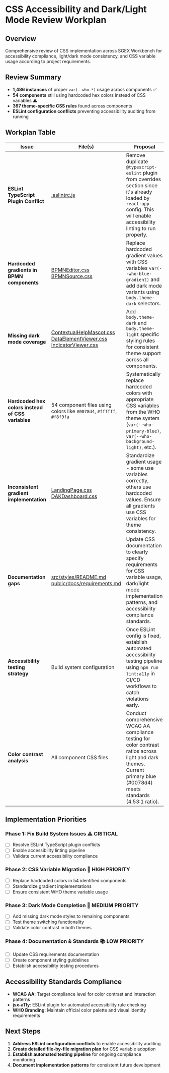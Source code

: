 # CSS Accessibility and Dark/Light Mode Review Workplan

## Overview
Comprehensive review of CSS implementation across SGEX Workbench for accessibility compliance, light/dark mode consistency, and CSS variable usage according to project requirements.

## Review Summary
- **1,486 instances** of proper `var(--who-*)` usage across components ✅
- **54 components** still using hardcoded hex colors instead of CSS variables ⚠️
- **397 theme-specific CSS rules** found across components
- **ESLint configuration conflicts** preventing accessibility auditing from running

## Workplan Table

| Issue | File(s) | Proposal |
|-------|---------|----------|
| **ESLint TypeScript Plugin Conflict** | [.eslintrc.js](src/.eslintrc.js) | Remove duplicate `@typescript-eslint` plugin from overrides section since it's already loaded by `react-app` config. This will enable accessibility linting to run properly. |
| **Hardcoded gradients in BPMN components** | [BPMNEditor.css](src/components/BPMNEditor/BPMNEditor.css)<br/>[BPMNSource.css](src/components/BPMNSource/BPMNSource.css) | Replace hardcoded gradient values with CSS variables `var(--who-blue-gradient)` and add dark mode variants using `body.theme-dark` selectors. |
| **Missing dark mode coverage** | [ContextualHelpMascot.css](src/components/ContextualHelpMascot/ContextualHelpMascot.css)<br/>[DataElementViewer.css](src/components/DataElementViewer/DataElementViewer.css)<br/>[IndicatorViewer.css](src/components/IndicatorViewer/IndicatorViewer.css) | Add `body.theme-dark` and `body.theme-light` specific styling rules for consistent theme support across all components. |
| **Hardcoded hex colors instead of CSS variables** | 54 component files using colors like `#0078d4`, `#ffffff`, `#f8f9fa` | Systematically replace hardcoded colors with appropriate CSS variables from the WHO theme system (`var(--who-primary-blue)`, `var(--who-background-light)`, etc.). |
| **Inconsistent gradient implementation** | [LandingPage.css](src/components/LandingPage/LandingPage.css)<br/>[DAKDashboard.css](src/components/DAKDashboard/DAKDashboard.css) | Standardize gradient usage - some use variables correctly, others use hardcoded values. Ensure all gradients use CSS variables for theme consistency. |
| **Documentation gaps** | [src/styles/README.md](src/styles/README.md)<br/>[public/docs/requirements.md](public/docs/requirements.md) | Update CSS documentation to clearly specify requirements for CSS variable usage, dark/light mode implementation patterns, and accessibility compliance standards. |
| **Accessibility testing strategy** | Build system configuration | Once ESLint config is fixed, establish automated accessibility testing pipeline using `npm run lint:a11y` in CI/CD workflows to catch violations early. |
| **Color contrast analysis** | All component CSS files | Conduct comprehensive WCAG AA compliance testing for color contrast ratios across light and dark themes. Current primary blue (#0078d4) meets standards (4.53:1 ratio). |

## Implementation Priorities

### Phase 1: Fix Build System Issues ⚠️ **CRITICAL**
- [ ] Resolve ESLint TypeScript plugin conflicts
- [ ] Enable accessibility linting pipeline
- [ ] Validate current accessibility compliance

### Phase 2: CSS Variable Migration 🔧 **HIGH PRIORITY**  
- [ ] Replace hardcoded colors in 54 identified components
- [ ] Standardize gradient implementations
- [ ] Ensure consistent WHO theme variable usage

### Phase 3: Dark Mode Completion 🌙 **MEDIUM PRIORITY**
- [ ] Add missing dark mode styles to remaining components
- [ ] Test theme switching functionality
- [ ] Validate color contrast in both themes

### Phase 4: Documentation & Standards 📚 **LOW PRIORITY**
- [ ] Update CSS requirements documentation
- [ ] Create component styling guidelines
- [ ] Establish accessibility testing procedures

## Accessibility Standards Compliance
- **WCAG AA**: Target compliance level for color contrast and interaction patterns
- **jsx-a11y**: ESLint plugin for automated accessibility rule checking
- **WHO Branding**: Maintain official color palette and visual identity requirements

## Next Steps
1. **Address ESLint configuration conflicts** to enable accessibility auditing
2. **Create detailed file-by-file migration plan** for CSS variable adoption
3. **Establish automated testing pipeline** for ongoing compliance monitoring
4. **Document implementation patterns** for consistent future development